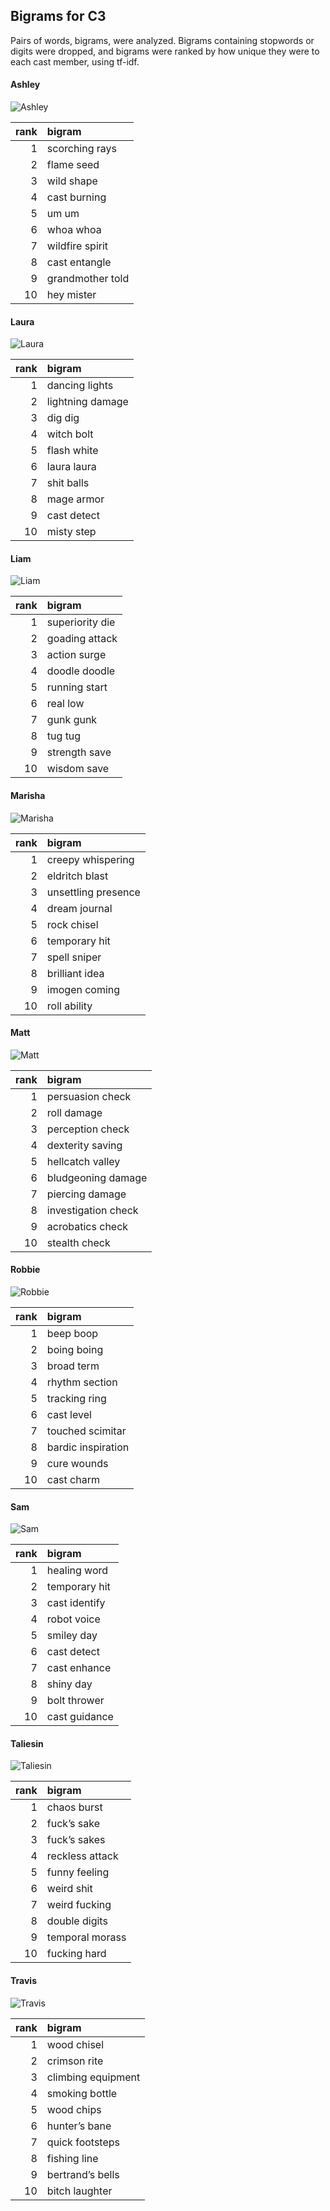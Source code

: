 
## Bigrams for C3

Pairs of words, bigrams, were analyzed. Bigrams containing stopwords or
digits were dropped, and bigrams were ranked by how unique they were to
each cast member, using tf-idf.

#### Ashley

![Ashley](../plots/bigramClouds/C3/C3ASHLEY.png)

| rank | bigram           |
| ---: | :--------------- |
|    1 | scorching rays   |
|    2 | flame seed       |
|    3 | wild shape       |
|    4 | cast burning     |
|    5 | um um            |
|    6 | whoa whoa        |
|    7 | wildfire spirit  |
|    8 | cast entangle    |
|    9 | grandmother told |
|   10 | hey mister       |

#### Laura

![Laura](../plots/bigramClouds/C3/C3LAURA.png)

| rank | bigram           |
| ---: | :--------------- |
|    1 | dancing lights   |
|    2 | lightning damage |
|    3 | dig dig          |
|    4 | witch bolt       |
|    5 | flash white      |
|    6 | laura laura      |
|    7 | shit balls       |
|    8 | mage armor       |
|    9 | cast detect      |
|   10 | misty step       |

#### Liam

![Liam](../plots/bigramClouds/C3/C3LIAM.png)

| rank | bigram          |
| ---: | :-------------- |
|    1 | superiority die |
|    2 | goading attack  |
|    3 | action surge    |
|    4 | doodle doodle   |
|    5 | running start   |
|    6 | real low        |
|    7 | gunk gunk       |
|    8 | tug tug         |
|    9 | strength save   |
|   10 | wisdom save     |

#### Marisha

![Marisha](../plots/bigramClouds/C3/C3MARISHA.png)

| rank | bigram              |
| ---: | :------------------ |
|    1 | creepy whispering   |
|    2 | eldritch blast      |
|    3 | unsettling presence |
|    4 | dream journal       |
|    5 | rock chisel         |
|    6 | temporary hit       |
|    7 | spell sniper        |
|    8 | brilliant idea      |
|    9 | imogen coming       |
|   10 | roll ability        |

#### Matt

![Matt](../plots/bigramClouds/C3/C3MATT.png)

| rank | bigram              |
| ---: | :------------------ |
|    1 | persuasion check    |
|    2 | roll damage         |
|    3 | perception check    |
|    4 | dexterity saving    |
|    5 | hellcatch valley    |
|    6 | bludgeoning damage  |
|    7 | piercing damage     |
|    8 | investigation check |
|    9 | acrobatics check    |
|   10 | stealth check       |

#### Robbie

![Robbie](../plots/bigramClouds/C3/C3ROBBIE.png)

| rank | bigram             |
| ---: | :----------------- |
|    1 | beep boop          |
|    2 | boing boing        |
|    3 | broad term         |
|    4 | rhythm section     |
|    5 | tracking ring      |
|    6 | cast level         |
|    7 | touched scimitar   |
|    8 | bardic inspiration |
|    9 | cure wounds        |
|   10 | cast charm         |

#### Sam

![Sam](../plots/bigramClouds/C3/C3SAM.png)

| rank | bigram        |
| ---: | :------------ |
|    1 | healing word  |
|    2 | temporary hit |
|    3 | cast identify |
|    4 | robot voice   |
|    5 | smiley day    |
|    6 | cast detect   |
|    7 | cast enhance  |
|    8 | shiny day     |
|    9 | bolt thrower  |
|   10 | cast guidance |

#### Taliesin

![Taliesin](../plots/bigramClouds/C3/C3TALIESIN.png)

| rank | bigram          |
| ---: | :-------------- |
|    1 | chaos burst     |
|    2 | fuck’s sake     |
|    3 | fuck’s sakes    |
|    4 | reckless attack |
|    5 | funny feeling   |
|    6 | weird shit      |
|    7 | weird fucking   |
|    8 | double digits   |
|    9 | temporal morass |
|   10 | fucking hard    |

#### Travis

![Travis](../plots/bigramClouds/C3/C3TRAVIS.png)

| rank | bigram             |
| ---: | :----------------- |
|    1 | wood chisel        |
|    2 | crimson rite       |
|    3 | climbing equipment |
|    4 | smoking bottle     |
|    5 | wood chips         |
|    6 | hunter’s bane      |
|    7 | quick footsteps    |
|    8 | fishing line       |
|    9 | bertrand’s bells   |
|   10 | bitch laughter     |
